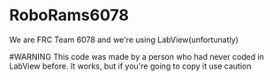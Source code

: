 # RoboRams6078
We are FRC Team 6078 and we're using LabView(unfortunatly)

#WARNING 
This code was made by a person who had never coded in LabView before. It works, but if you're going to copy it use caution
